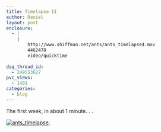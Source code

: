 ```yaml
---
title: Timelapse II
author: Daniel
layout: post
enclosure:
  - |
    |
        http://www.shiffman.net/ants/ants_timelapse4.mov
        4462478
        video/quicktime
        
dsq_thread_id:
  - 249553627
pvc_views:
  - 1491
categories:
  - blog
---
```

<p>The first week, in about 1 minute. . . </p>
<p><a href="http://www.shiffman.net/ants/ants_timelapse4.mov"><img src="http://www.shiffman.net/ants/ants_timelapse.jpg" alt="ants_timelapse"/></a>.</p>
